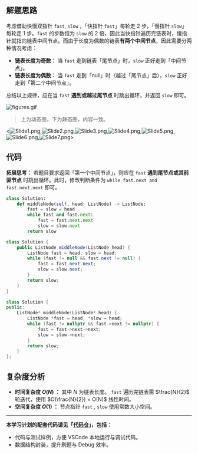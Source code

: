 ## 解题思路

考虑借助快慢双指针  `fast`,  `slow` ，「快指针 `fast`」每轮走 2 步，「慢指针 `slow`」每轮走 1 步。`fast` 的步数恒为 `slow` 的 2 倍，因此当快指针遍历完链表时，慢指针就指向链表中间节点。而由于长度为偶数的链表**有两个中间节点**，因此需要分两种情况考虑：

- **链表长度为奇数：** 当 `fast` 走到链表「尾节点」时，`slow` 正好走到「中间节点」。
- **链表长度为偶数：** 当 `fast` 走到「null」时（越过「尾节点」后），`slow` 正好走到「第二个中间节点」。

总结以上规律，应在当 `fast` **遇到或越过尾节点** 时跳出循环，并返回 `slow` 即可。

![figures.gif](https://pic.leetcode-cn.com/1656953441-Kshqch-figures.gif)

> 上为动态图，下为静态图，内容一致。

<![Slide1.png](https://pic.leetcode-cn.com/1656953445-SCzBMv-Slide1.png),![Slide2.png](https://pic.leetcode-cn.com/1656953445-xCVeYT-Slide2.png),![Slide3.png](https://pic.leetcode-cn.com/1656953445-iDjeeB-Slide3.png),![Slide4.png](https://pic.leetcode-cn.com/1656953445-NAeOKh-Slide4.png),![Slide5.png](https://pic.leetcode-cn.com/1656953445-ekLqlL-Slide5.png),![Slide6.png](https://pic.leetcode-cn.com/1656953445-ZzzYhl-Slide6.png),![Slide7.png](https://pic.leetcode-cn.com/1656953445-JLSUpj-Slide7.png)>

## 代码

**拓展思考：** 若题目要求返回「第一个中间节点」，则应在 `fast` **遇到尾节点或其前驱节点** 时跳出循环。此时，修改判断条件为 `while fast.next and fast.next.next` 即可。

```Python []
class Solution:
    def middleNode(self, head: ListNode) -> ListNode:
        fast = slow = head
        while fast and fast.next:
            fast = fast.next.next
            slow = slow.next
        return slow
```

```Java []
class Solution {
    public ListNode middleNode(ListNode head) {
        ListNode fast = head, slow = head;
        while (fast != null && fast.next != null) {
            fast = fast.next.next;
            slow = slow.next;
        }
        return slow;
    }
}
```

```C++ []
class Solution {
public:
    ListNode* middleNode(ListNode* head) {
        ListNode *fast = head, *slow = head;
        while (fast != nullptr && fast->next != nullptr) {
            fast = fast->next->next;
            slow = slow->next;
        }
        return slow;
    }
};
```

## 复杂度分析

- **时间复杂度 $O(N)$ ：** 其中 $N$ 为链表长度。 `fast` 遍历完链表需 $\frac{N}{2}$ 轮迭代，使用 $O(\frac{N}{2}) = O(N)$ 线性时间。
- **空间复杂度 $O(1)$ ：** 节点指针  `fast` , `slow` 使用常数大小空间。

---

**本学习计划的配套代码请见「[代码仓](https://github.com/krahets/selected-coding-interview)」，包括：**

- 代码与测试样例，方便 VSCode 本地运行与调试代码。
- 数据结构封装，提升刷题与 Debug 效率。

